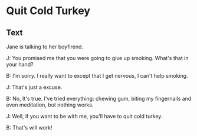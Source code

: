 # Quit Cold Turkey

## Text

Jane is talking to her boyfirend.

J: You promised me that you were going to give up smoking. What's that in your hand?  

B: I'm sorry. I really want to except that I get nervous, I can't help smoking.  

J: That's just a excuse.  

B: No, It's true. I've tried everything: chewing gum, biting my fingernails and even meditation, but nothing works.  

J: Well, if you want to be with me, you'll have to quit cold turkey.  

B: That's will work!  


